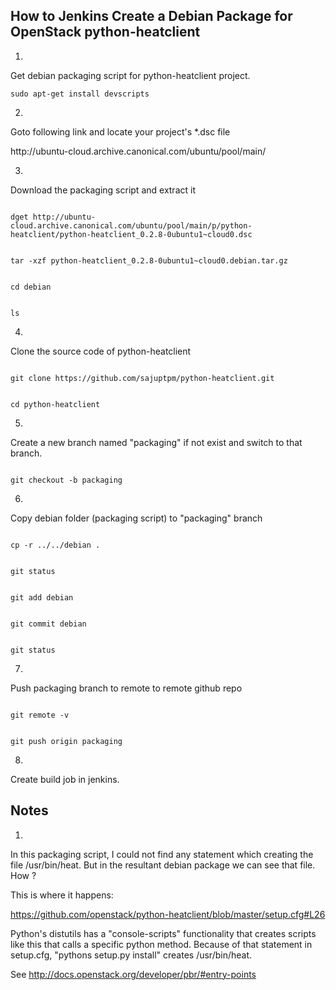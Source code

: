 How to Jenkins Create a Debian Package for OpenStack python-heatclient
----------------------------------------------------------------------

1.
Get debian packaging script for python-heatclient project.
<p>
<code>sudo apt-get install devscripts </code>
</p>

2.
Goto following link and locate your project's *.dsc file
<p>
http://ubuntu-cloud.archive.canonical.com/ubuntu/pool/main/
</p>

3.
Download the packaging script and extract it
<p><code>
dget http://ubuntu-cloud.archive.canonical.com/ubuntu/pool/main/p/python-heatclient/python-heatclient_0.2.8-0ubuntu1~cloud0.dsc
</code></p>

<p><code>
tar -xzf python-heatclient_0.2.8-0ubuntu1~cloud0.debian.tar.gz
</code></p>

<p><code>
cd debian
</code></p>

<p><code>
ls
</code></p>

4.
Clone the source code of python-heatclient
<p><code>
git clone https://github.com/sajuptpm/python-heatclient.git
</code></p>

<p><code>
cd python-heatclient
</code></p>

5.
Create a new branch named "packaging" if not exist and switch to that branch.
<p><code>
git checkout -b packaging
</code></p>

6.
Copy debian folder (packaging script) to "packaging" branch
<p><code>
cp -r ../../debian .
</code></p>

<p><code>
git status
</code></p>

<p><code>
git add debian
</code></p>

<p><code>
git commit debian
</code></p>

<p><code>
git status
</code></p>

7.
Push packaging branch to remote to remote github repo
<p><code>
git remote -v
</code></p>

<p><code>
git push origin packaging
</code></p>

8.
Create build job in jenkins.


Notes
----------

1.
In this packaging script, I could not find any statement which creating the file /usr/bin/heat. But in the resultant debian package we can see that file. How ?
<p>
This is where it happens:

https://github.com/openstack/python-heatclient/blob/master/setup.cfg#L26

Python's distutils has a "console-scripts" functionality that creates
scripts like this that calls a specific python method. Because of that
statement in setup.cfg, "pythons setup.py install" creates
/usr/bin/heat.

See http://docs.openstack.org/developer/pbr/#entry-points
</p>



